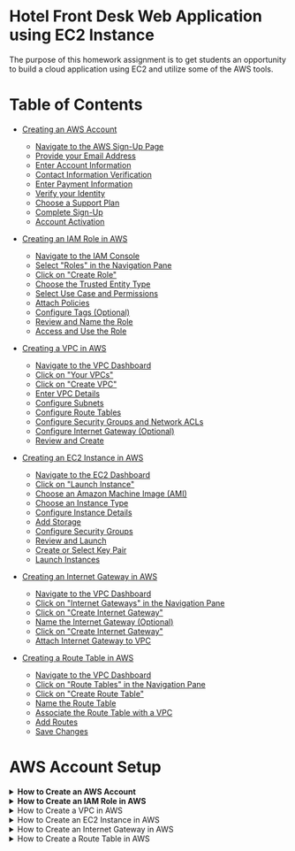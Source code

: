 # Hotel Front Desk Web Application using EC2 Instance

The purpose of this homework assignment is to get students an opportunity to build a cloud application using EC2 and utilize some of the AWS tools.


# Table of Contents

- [Creating an AWS Account](#creating-an-aws-account)
    - [Navigate to the AWS Sign-Up Page](#1-navigate-to-the-aws-sign-up-page)
    - [Provide your Email Address](#2-provide-your-email-address)
    - [Enter Account Information](#3-enter-account-information)
    - [Contact Information Verification](#4-contact-information-verification)
    - [Enter Payment Information](#5-enter-payment-information)
    - [Verify your Identity](#6-verify-your-identity)
    - [Choose a Support Plan](#7-choose-a-support-plan)
    - [Complete Sign-Up](#8-complete-sign-up)
    - [Account Activation](#9-account-activation)

- [Creating an IAM Role in AWS](#creating-an-iam-role-in-aws)
    - [Navigate to the IAM Console](#1-navigate-to-the-iam-console)
    - [Select "Roles" in the Navigation Pane](#2-select-roles-in-the-navigation-pane)
    - [Click on "Create Role"](#3-click-on-create-role)
    - [Choose the Trusted Entity Type](#4-choose-the-trusted-entity-type)
    - [Select Use Case and Permissions](#5-select-use-case-and-permissions)
    - [Attach Policies](#6-attach-policies)
    - [Configure Tags (Optional)](#7-configure-tags-optional)
    - [Review and Name the Role](#8-review-and-name-the-role)
    - [Access and Use the Role](#9-access-and-use-the-role)

- [Creating a VPC in AWS](#creating-a-vpc-in-aws)
    - [Navigate to the VPC Dashboard](#1-navigate-to-the-vpc-dashboard)
    - [Click on "Your VPCs"](#2-click-on-your-vpcs)
    - [Click on "Create VPC"](#3-click-on-create-vpc)
    - [Enter VPC Details](#4-enter-vpc-details)
    - [Configure Subnets](#5-configure-subnets)
    - [Configure Route Tables](#6-configure-route-tables)
    - [Configure Security Groups and Network ACLs](#7-configure-security-groups-and-network-acls)
    - [Configure Internet Gateway (Optional)](#8-configure-internet-gateway-optional)
    - [Review and Create](#9-review-and-create)

- [Creating an EC2 Instance in AWS](#creating-an-ec2-instance-in-aws)
    - [Navigate to the EC2 Dashboard](#1-navigate-to-the-ec2-dashboard)
    - [Click on "Launch Instance"](#2-click-on-launch-instance)
    - [Choose an Amazon Machine Image (AMI)](#3-choose-an-amazon-machine-image-ami)
    - [Choose an Instance Type](#4-choose-an-instance-type)
    - [Configure Instance Details](#5-configure-instance-details)
    - [Add Storage](#6-add-storage)
    - [Configure Security Groups](#7-configure-security-groups)
    - [Review and Launch](#8-review-and-launch)
    - [Create or Select Key Pair](#9-create-or-select-key-pair)
    - [Launch Instances](#10-launch-instances)

- [Creating an Internet Gateway in AWS](#creating-an-internet-gateway-in-aws)
    - [Navigate to the VPC Dashboard](#1-navigate-to-the-vpc-dashboard)
    - [Click on "Internet Gateways" in the Navigation Pane](#2-click-on-internet-gateways-in-the-navigation-pane)
    - [Click on "Create Internet Gateway"](#3-click-on-create-internet-gateway)
    - [Name the Internet Gateway (Optional)](#4-name-the-internet-gateway-optional)
    - [Click on "Create Internet Gateway"](#5-click-on-create-internet-gateway)
    - [Attach Internet Gateway to VPC](#6-attach-internet-gateway-to-vpc)

- [Creating a Route Table in AWS](#creating-a-route-table-in-aws)
    - [Navigate to the VPC Dashboard](#1-navigate-to-the-vpc-dashboard)
    - [Click on "Route Tables" in the Navigation Pane](#2-click-on-route-tables-in-the-navigation-pane)
    - [Click on "Create Route Table"](#3-click-on-create-route-table)
    - [Name the Route Table](#4-name-the-route-table)
    - [Associate the Route Table with a VPC](#5-associate-the-route-table-with-a-vpc)
    - [Add Routes](#6-add-routes)
    - [Save Changes](#7-save-changes)


# AWS Account Setup

<details>
  <summary><strong>How to Create an AWS Account</strong></summary>

  Amazon Web Services (AWS) provides a robust cloud computing platform, and creating an AWS account is the first step to leverage its services. Follow the steps below to set up your AWS account:

  ### 1. Navigate to the AWS Sign-Up Page

  - Visit the [AWS sign-up page](https://aws.amazon.com/).
  - Look for the "Sign Up" button on the top right corner of the page and click on it.

  ### 2. Provide your Email Address

  - Enter a valid email address that you will use for your AWS account. This email will be associated with the account and used for communication from AWS.

  ### 3. Enter Account Information

  - Fill in the required information, including your name, company name (if applicable), and a secure password. Make sure to choose a strong password to enhance the security of your AWS account.

  ### 4. Contact Information Verification

  - AWS will ask you to enter your contact number. Provide a valid phone number as AWS may use it for security purposes. You will receive a verification code on this number.

  ### 5. Enter Payment Information

  - To access certain AWS services, you need to provide payment information. AWS offers a free tier with limited resources for the first 12 months, but you'll still need to enter payment details.

  ### 6. Verify your Identity

  - To enhance security, AWS may ask for additional identity verification. This may include entering a CAPTCHA or using a multi-factor authentication (MFA) device.

  ### 7. Choose a Support Plan

  - Select a support plan based on your preferences. AWS offers various plans, including a free plan with basic support.

  ### 8. Complete Sign-Up

  - Review your information, agree to the terms and conditions, and click on the "Create Account and Continue" button to complete the sign-up process.

  ### 9. Account Activation

  - You will receive an email from AWS asking you to confirm your email address. Click on the confirmation link provided in the email to activate your AWS account.

  **Congratulations!** You have successfully created an AWS account. You can now log in to the AWS Management Console and start exploring the wide range of cloud services offered by AWS.

</details>

<details>
  <summary><strong>How to Create an IAM Role in AWS</strong></summary>

  IAM roles in AWS are used to delegate permissions to entities that you trust. Follow the steps below to create an IAM role:

  ### 1. Navigate to the IAM Console

  - Go to the AWS Management Console and navigate to the IAM (Identity and Access Management) service.

  ### 2. Select "Roles" in the Navigation Pane

  - In the IAM dashboard, select "Roles" from the left navigation pane.

  ### 3. Click on "Create Role"

  - Click the "Create Role" button to initiate the role creation process.

  ### 4. Choose the Trusted Entity Type

  - Select the trusted entity type. This is typically the AWS service that will assume the role. Choose the service or entity that will assume this role.

  ### 5. Select Use Case and Permissions

  - Choose a use case scenario that best describes your use of this role, and then click "Next: Permissions."

  ### 6. Attach Policies

  - Search and attach policies that define the permissions for the role. These policies determine what actions can be performed by the role.

  ### 7. Configure Tags (Optional)

  - Optionally, you can add tags to the role for better organization and management. Click "Next: Tags" if you want to add tags.

  ### 8. Review and Name the Role

  - Provide a meaningful name and description for your role. Review the configuration settings and click "Create Role" to complete the process.

  ### 9. Access and Use the Role

  - Once the role is created, you can find it in the IAM dashboard under "Roles." To use the role, note its Amazon Resource Name (ARN) and configure the entity that will assume this role, such as an EC2 instance or an AWS Lambda function.

  **Congratulations!** You have successfully created an IAM role in AWS. This role can now be assumed by trusted entities to access AWS resources based on the assigned permissions.

</details>

<details>
  <summary> How to Create a VPC in AWS </summary>

  A Virtual Private Cloud (VPC) is a logically isolated section of the AWS Cloud where you can launch AWS resources. Follow the steps below to create a VPC:

  ### 1. Navigate to the VPC Dashboard

  - Go to the AWS Management Console and navigate to the VPC service.

  ### 2. Click on "Your VPCs"

  - In the VPC dashboard, click on "Your VPCs" in the navigation pane.

  ### 3. Click on "Create VPC"

  - Click the "Create VPC" button to initiate the VPC creation process.

  ### 4. Enter VPC Details

  - Provide a name and CIDR block for your VPC.
  - Optionally, configure IPv6 CIDR blocks and other advanced settings.

  ### 5. Configure Subnets

  - Define subnets within your VPC. Specify the CIDR block for each subnet and ensure they are associated with the VPC.

  ### 6. Configure Route Tables

  - Create and configure route tables for your VPC. Define routes for traffic leaving and entering the VPC.

  ### 7. Configure Security Groups and Network ACLs

  - Set up security groups to control inbound and outbound traffic to your instances.
  - Configure Network Access Control Lists (NACLs) for additional network-level security.

  ### 8. Configure Internet Gateway (Optional)

  - If you want your VPC to communicate with the internet, create and attach an Internet Gateway.

  ### 9. Review and Create

  - Review the configuration details for your VPC.
  - Click "Create VPC" to complete the process.

  **Congratulations!** You have successfully created a VPC in AWS. Your VPC is now ready to host and isolate AWS resources within your defined network.

</details>

<details>
  <summary>How to Create an EC2 Instance in AWS</summary>

  An EC2 instance is a virtual server in the AWS cloud. Follow the steps below to create an EC2 instance:

  ### 1. Navigate to the EC2 Dashboard

  - Go to the AWS Management Console and navigate to the EC2 service.

  ### 2. Click on "Launch Instance"

  - In the EC2 dashboard, click on "Launch Instance" to initiate the instance creation process.

  ### 3. Choose an Amazon Machine Image (AMI)

  - Select an AMI that suits your application requirements. This image will serve as the base for your instance.

  ### 4. Choose an Instance Type

  - Choose the instance type based on the computing resources needed for your application.

  ### 5. Configure Instance Details

  - Specify configuration details such as the number of instances, network settings, and user data.

  ### 6. Add Storage

  - Configure the storage settings for your instance, including the root volume and any additional volumes.

  ### 7. Configure Security Groups

  - Define security groups to control inbound and outbound traffic to your instance.

  ### 8. Review and Launch

  - Review the configuration settings and click "Launch" to proceed.

  ### 9. Create or Select Key Pair

  - Choose an existing key pair or create a new one. This key pair is crucial for accessing your instance securely.

  ### 10. Launch Instances

  - Click "Launch Instances" to create and launch your EC2 instances.

  **Congratulations!** You have successfully created an EC2 instance in AWS. Your instance is now running and ready for use.

</details>

<details>
  <summary>How to Create an Internet Gateway in AWS</summary>

  An Internet Gateway enables communication between instances in your Virtual Private Cloud (VPC) and the internet. Follow the steps below to create an Internet Gateway:

  ### 1. Navigate to the VPC Dashboard

  - Go to the AWS Management Console and navigate to the VPC service.

  ### 2. Click on "Internet Gateways" in the Navigation Pane

  - In the VPC dashboard, click on "Internet Gateways" in the left navigation pane.

  ### 3. Click on "Create Internet Gateway"

  - Click the "Create Internet Gateway" button to initiate the Internet Gateway creation process.

  ### 4. Name the Internet Gateway (Optional)

  - Optionally, provide a name for the Internet Gateway to help identify it.

  ### 5. Click on "Create Internet Gateway"

  - Click the "Create Internet Gateway" button to complete the process.

  ### 6. Attach Internet Gateway to VPC

  - In the Internet Gateways dashboard, select the Internet Gateway you just created.
  - Click on "Actions" and choose "Attach to VPC."
  - Select the VPC to which you want to attach the Internet Gateway.

  **Congratulations!** You have successfully created and attached an Internet Gateway to your VPC. Your VPC can now communicate with the internet through this gateway.

</details>

<details>
  <summary>How to Create a Route Table in AWS</summary>

  A Route Table in AWS is used to define rules for routing network traffic within a Virtual Private Cloud (VPC). Follow the steps below to create a Route Table:

  ### 1. Navigate to the VPC Dashboard

  - Go to the AWS Management Console and navigate to the VPC service.

  ### 2. Click on "Route Tables" in the Navigation Pane

  - In the VPC dashboard, click on "Route Tables" in the left navigation pane.

  ### 3. Click on "Create Route Table"

  - Click the "Create Route Table" button to initiate the Route Table creation process.

  ### 4. Name the Route Table

  - Provide a name for the Route Table to help identify its purpose.

  ### 5. Associate the Route Table with a VPC

  - In the "Associations" tab, click on "Edit associations."
  - Select the subnets you want to associate with the Route Table.

  ### 6. Add Routes

  - In the "Routes" tab, click on "Edit routes."
  - Add routes to define how network traffic should be directed.

  ### 7. Save Changes

  - Save the changes to create and configure the Route Table.

  **Congratulations!** You have successfully created a Route Table in AWS and configured routing rules for your VPC.

</details>

